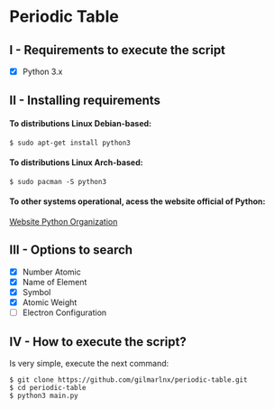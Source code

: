 # Periodic Table

## I - Requirements to execute the script
- [x] Python 3.x

## II - Installing requirements
#### To distributions Linux Debian-based:
```
$ sudo apt-get install python3
```
#### To distributions Linux Arch-based:
```
$ sudo pacman -S python3
```
#### To other systems operational, acess the website official of Python:

[Website Python Organization](https://python.org/)


## III - Options to search
- [x] Number Atomic
- [x] Name of Element
- [x] Symbol
- [x] Atomic Weight
- [ ] Electron Configuration

## IV - How to execute the script?
Is very simple, execute the next command:

```
$ git clone https://github.com/gilmarlnx/periodic-table.git
$ cd periodic-table
$ python3 main.py
```
